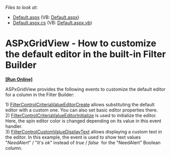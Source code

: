 <!-- default file list -->
*Files to look at*:

* [Default.aspx](./CS/Default.aspx) (VB: [Default.aspx](./VB/Default.aspx))
* [Default.aspx.cs](./CS/Default.aspx.cs) (VB: [Default.aspx.vb](./VB/Default.aspx.vb))
<!-- default file list end -->
# ASPxGridView - How to customize the default editor in the built-in Filter Builder
<!-- run online -->
**[[Run Online]](https://codecentral.devexpress.com/t300124/)**
<!-- run online end -->


<p>ASPxGridView provides the following events to customize the default editor for a column in the Filter Builder:</p>
<p>1) <a href="https://documentation.devexpress.com/AspNet/DevExpress.Web.ASPxGridBase.FilterControlCriteriaValueEditorCreate.event">FilterControlCriteriaValueEditorCreate</a> allows substituting the default editor with a custom one. You can also set basic editor properties there.<br>2) <a href="https://documentation.devexpress.com/AspNet/DevExpress.Web.ASPxGridBase.FilterControlCriteriaValueEditorInitialize.event">FilterControlCriteriaValueEditorInitialize</a> is used to initialize the editor. Here, the spin editor color is changed depending on its value in this event handler.<br>3) <a href="https://documentation.devexpress.com/AspNet/DevExpress.Web.ASPxGridBase.FilterControlCustomValueDisplayText.event">FilterControlCustomValueDisplayText</a> allows displaying a custom text in the editor. In this example, the event is used to show text values "<em>NeedAlert</em>" / "<em>It's ok</em>" instead of <em>true</em> / <em>false</em>  for the "NeedAlert" Boolean column.</p>

<br/>


